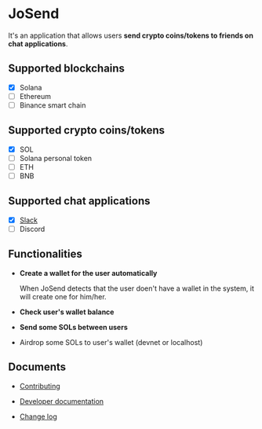 # JoSend

It's an application that allows users **send crypto coins/tokens to friends on chat applications**.

## Supported blockchains

- [x] Solana
- [ ] Ethereum
- [ ] Binance smart chain

## Supported crypto coins/tokens

- [x] SOL
- [ ] Solana personal token
- [ ] ETH
- [ ] BNB

## Supported chat applications

- [x] [Slack](./docs/tech-support/slack.md)
- [ ] Discord

## Functionalities

- **Create a wallet for the user automatically**

  When JoSend detects that the user doen't have a wallet in the system, it will create one for him/her.

- **Check user's wallet balance**

- **Send some SOLs between users**

- Airdrop some SOLs to user's wallet (devnet or localhost)

## Documents

- [Contributing](./CONTRIBUTING.md)

- [Developer documentation](./docs/developer.md)

- [Change log](./CHANGELOG.md)
